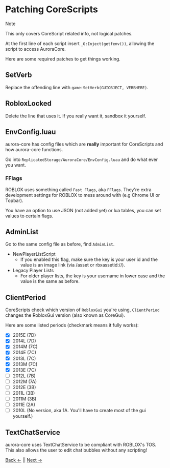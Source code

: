 # Patching CoreScripts
> [!NOTE]
> This only covers CoreScript related info, not logical patches.

At the first line of each script insert `_G:Inject(getfenv())`, allowing the script to access AuroraCore.

Here are some required patches to get things working.
## SetVerb
Replace the offending line with `game:SetVerb(GUIOBJECT, VERBHERE)`.
## RobloxLocked
Delete the line that uses it. If you really want it, sandbox it yourself.
## EnvConfig.luau
aurora-core has config files which are **really** important for CoreScripts and how aurora-core functions.

Go into `ReplicatedStorage/AuroraCore/EnvConfig.luau` and do what ever you want.
### FFlags
ROBLOX uses something called `Fast Flags`, aka `FFlags`. They're extra development settings for ROBLOX to mess around with (e.g Chrome UI or Topbar).

You have an option to use JSON (not added yet) or lua tables, you can set values to certain flags.
## AdminList
Go to the same config file as before, find `AdminList`.
* NewPlayerListScript
    * If you enabled this flag, make sure the key is your user id and the value is an image link (via /asset or rbxassetid://).
* Legacy Player Lists
    * For older player lists, the key is your username in lower case and the value is the same as before.
## ClientPeriod
CoreScripts check which version of `RobloxGui` you're using, `ClientPeriod` changes the RobloxGui version (also known as CoreGui).

Here are some listed periods (checkmark means it fully works):
- [x] 2015E (7D)
- [x] 2014L (7D)
- [x] 2014M (7C)
- [x] 2014E (7C)
- [x] 2013L (7C)
- [x] 2013M (7C)
- [x] 2013E (7C)
- [ ] 2012L (7B)
- [ ] 2012M (7A)
- [ ] 2012E (3B)
- [ ] 2011L (3B)
- [ ] 2011M (3B)
- [ ] 2011E (2A)
- [ ] 2010L (No version, aka 1A. You'll have to create most of the gui yourself.)
## TextChatService
aurora-core uses TextChatService to be compliant with ROBLOX's TOS. This also allows the user to edit chat bubbles without any scripting!

[Back <-](/docs/Info/Permissions.md) || [Next ->](/docs/Info/ROJO.md)